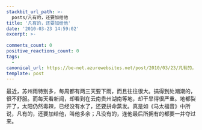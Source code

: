 ```yaml
---
stackbit_url_path: >-
  posts/凡有的，还要加给他
title: '凡有的，还要加给他'
date: '2010-03-23 14:59:02'
excerpt: >-
  
comments_count: 0
positive_reactions_count: 0
tags: 
  - 
canonical_url: https://be-net.azurewebsites.net/post/2010/03/23/凡有的，还要加给他
template: post
---
```

<p>最近，苏州雨特别多，每周都有两三天要下雨，而且往往很大。搞得到处潮潮的，很不舒服。而每天看新闻，却看到在云南贵州湖南等地，却干旱得很严重。地都裂开了，太阳仍然毒辣，已经没有水了，还要拼命蒸发。真是如《马太福音》中所说，凡有的，还要加给他，叫他多余；凡没有的，连他最后所拥有的都要一并夺过来。</p>